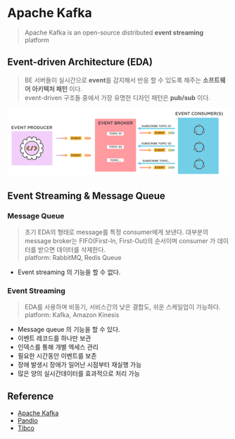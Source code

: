 # Apache Kafka

> Apache Kafka is an open-source distributed **event streaming** platform

## Event-driven Architecture (EDA)

> BE 서버들이 실시간으로 **event**를 감지해서 반응 할 수 있도록 해주는 **소프트웨어 아키텍처 패턴** 이다.<br>
> event-driven 구조들 중에서 가장 유명한 디자인 패턴은 **pub/sub** 이다.

![](./images/001_eda.svg)

## Event Streaming & Message Queue

### Message Queue

> 초기 EDA의 형태로 message를 특정 consumer에게 보낸다. 대부분의 message broker는 FIFO(First-In, First-Out)의 순서이며 consumer 가 데이터를 받으면 데이터를 삭제한다.
> <br>platform: RabbitMQ, Redis Queue

- Event streaming 의 기능을 할 수 없다.

### Event Streaming

> EDA를 사용하며 비동기, 서비스간의 낮은 결합도, 쉬운 스케일업이 가능하다.
> <br>platform: Kafka, Amazon Kinesis

- Message queue 의 기능을 할 수 있다.
- 이벤트 레코드를 하나만 보관
- 인덱스를 통해 개별 엑세스 관리
- 필요한 시간동안 이벤트를 보존
- 장애 발생시 장애가 일어난 시점부터 재실행 가능
- 많은 양의 실시간데이터를 효과적으로 처리 가능

## Reference

- [Apache Kafka](https://kafka.apache.org/)
- [Pandio](https://pandio.com/event-streams-queues/)
- [Tibco](https://www.tibco.com/reference-center/what-is-event-driven-architecture)
